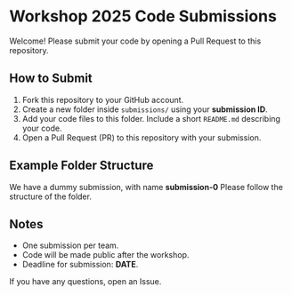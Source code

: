 # Workshop 2025 Code Submissions

Welcome! Please submit your code by opening a Pull Request to this repository.

## How to Submit

1. Fork this repository to your GitHub account.
2. Create a new folder inside `submissions/` using your **submission ID**.
3. Add your code files to this folder. Include a short `README.md` describing your code.
4. Open a Pull Request (PR) to this repository with your submission.

## Example Folder Structure

We have a dummy submission, with name **submission-0**
Please follow the structure of the folder.

## Notes

- One submission per team.
- Code will be made public after the workshop.
- Deadline for submission: **DATE**.

If you have any questions, open an Issue.
